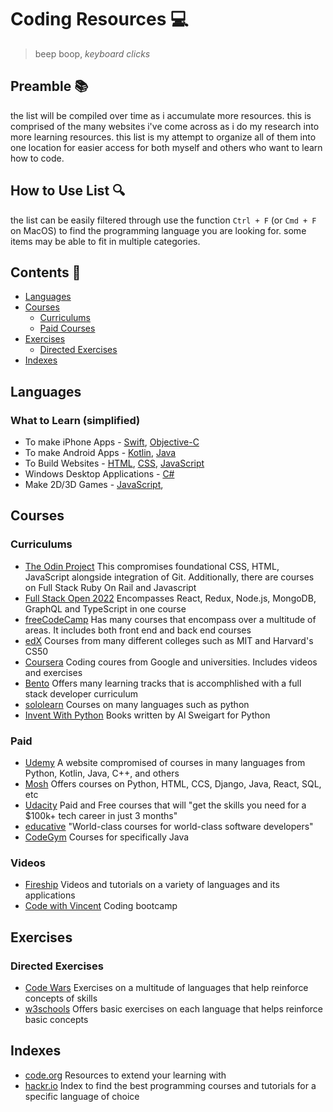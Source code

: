 # Coding Resources 💻

>beep boop, *keyboard clicks*

## Preamble 📚
the list will be compiled over time as i accumulate more resources. this is comprised of the many websites i've come across as i do my research into more learning resources. this list is my attempt to organize all of them into one location for easier access for both myself and others who want to learn how to code.

## How to Use List 🔍
the list can be easily filtered through use the function `Ctrl + F` (or `Cmd + F` on MacOS) to find the programming language you are looking for. some items may be able to fit in multiple categories.

## Contents 📑
- [Languages](#Languages)
- [Courses](#Courses)
  - [Curriculums](#Curriculums)  
  - [Paid Courses](#Paid)
- [Exercises](#Exercises)
  - [Directed Exercises](#Directed-Exercises)
- [Indexes](#Indexes)

## Languages

### What to Learn (simplified)
- To make iPhone Apps - [Swift](https://en.wikipedia.org/wiki/Swift_(programming_language)), [Objective-C](https://en.wikipedia.org/wiki/Objective-C)
- To make Android Apps - [Kotlin](https://en.wikipedia.org/wiki/Kotlin_(programming_language)), [Java](https://en.wikipedia.org/wiki/Java_(programming_language))
- To Build Websites - [HTML](https://en.wikipedia.org/wiki/HTML), [CSS](https://en.wikipedia.org/wiki/CSS), [JavaScript](https://en.wikipedia.org/wiki/JavaScript)
- Windows Desktop Applications - [C#](https://en.wikipedia.org/wiki/C_Sharp_(programming_language))
- Make 2D/3D Games - [JavaScript](https://en.wikipedia.org/wiki/JavaScript), 


## Courses

### Curriculums
- [The Odin Project](https://www.theodinproject.com/) This compromises foundational CSS, HTML, JavaScript alongside integration of Git. Additionally, there are courses on Full Stack Ruby On Rail and Javascript
- [Full Stack Open 2022](https://fullstackopen.com/en/) Encompasses React, Redux, Node.js, MongoDB, GraphQL and TypeScript in one course
- [freeCodeCamp](https://www.freecodecamp.org/) Has many courses that encompass over a multitude of areas. It includes both front end and back end courses
- [edX](https://www.edx.org/) Courses from many different colleges such as MIT and Harvard's CS50
- [Coursera](https://www.coursera.org) Coding coures from Google and universities. Includes videos and exercises
- [Bento](https://bento.io/) Offers many learning tracks that is accomphlished with a full stack developer curriculum
- [sololearn](https://www.sololearn.com/home) Courses on many languages such as python
- [Invent With Python](http://inventwithpython.com/) Books written by Al Sweigart for Python

### Paid
- [Udemy](https://www.udemy.com/) A website compromised of courses in many languages from Python, Kotlin, Java, C++, and others
- [Mosh](https://codewithmosh.com/) Offers courses on Python, HTML, CCS, Django, Java, React, SQL, etc
- [Udacity](https://www.udacity.com/) Paid and Free courses that will "get the skills you need for a $100k+ tech career in just 3 months"
- [educative](https://www.educative.io/) "World-class courses for world-class software developers"
- [CodeGym](https://codegym.cc) Courses for specifically Java

### Videos
- [Fireship](https://www.youtube.com/c/Fireship/featured) Videos and tutorials on a variety of languages and its applications
- [Code with Vincent](https://www.youtube.com/c/CodewithVincent/featured) Coding bootcamp

## Exercises

### Directed Exercises
- [Code Wars](https://www.codewars.com) Exercises on a multitude of languages that help reinforce concepts of skills
- [w3schools](https://www.w3schools.com) Offers basic exercises on each language that helps reinforce basic concepts

## Indexes
- [code.org](https://code.org/beyond/extended-learning) Resources to extend your learning with
- [hackr.io](https://hackr.io) Index to find the best programming courses and tutorials for a specific language of choice









